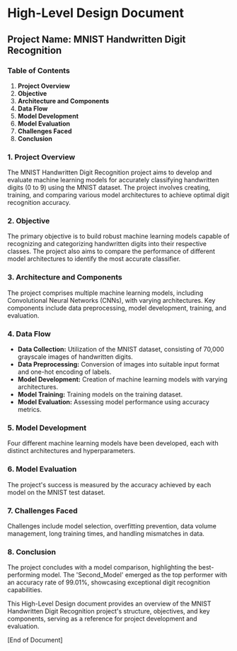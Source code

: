 # High-Level Design Document
## Project Name: MNIST Handwritten Digit Recognition

### Table of Contents
1. **Project Overview**
2. **Objective**
3. **Architecture and Components**
4. **Data Flow**
5. **Model Development**
6. **Model Evaluation**
7. **Challenges Faced**
8. **Conclusion**

### 1. Project Overview
The MNIST Handwritten Digit Recognition project aims to develop and evaluate machine learning models for accurately classifying handwritten digits (0 to 9) using the MNIST dataset. The project involves creating, training, and comparing various model architectures to achieve optimal digit recognition accuracy.

### 2. Objective
The primary objective is to build robust machine learning models capable of recognizing and categorizing handwritten digits into their respective classes. The project also aims to compare the performance of different model architectures to identify the most accurate classifier.

### 3. Architecture and Components
The project comprises multiple machine learning models, including Convolutional Neural Networks (CNNs), with varying architectures. Key components include data preprocessing, model development, training, and evaluation.

### 4. Data Flow
- **Data Collection:** Utilization of the MNIST dataset, consisting of 70,000 grayscale images of handwritten digits.
- **Data Preprocessing:** Conversion of images into suitable input format and one-hot encoding of labels.
- **Model Development:** Creation of machine learning models with varying architectures.
- **Model Training:** Training models on the training dataset.
- **Model Evaluation:** Assessing model performance using accuracy metrics.

### 5. Model Development
Four different machine learning models have been developed, each with distinct architectures and hyperparameters.

### 6. Model Evaluation
The project's success is measured by the accuracy achieved by each model on the MNIST test dataset.

### 7. Challenges Faced
Challenges include model selection, overfitting prevention, data volume management, long training times, and handling mismatches in data.

### 8. Conclusion
The project concludes with a model comparison, highlighting the best-performing model. The 'Second_Model' emerged as the top performer with an accuracy rate of 99.01%, showcasing exceptional digit recognition capabilities.

This High-Level Design document provides an overview of the MNIST Handwritten Digit Recognition project's structure, objectives, and key components, serving as a reference for project development and evaluation.

[End of Document]
